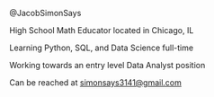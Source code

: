 @JacobSimonSays

High School Math Educator located in Chicago, IL

Learning Python, SQL, and Data Science full-time

Working towards an entry level Data Analyst position

Can be reached at simonsays3141@gmail.com
